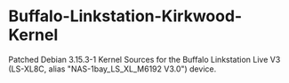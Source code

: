 Buffalo-Linkstation-Kirkwood-Kernel
===================================

Patched Debian 3.15.3-1 Kernel Sources for the Buffalo Linkstation Live V3
(LS-XL8C, alias "NAS-1bay_LS_XL_M6192 V3.0") device.
